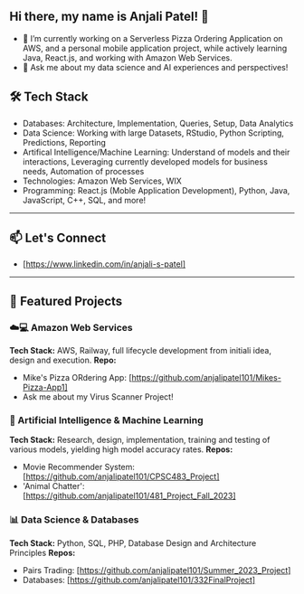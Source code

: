## Hi there, my name is Anjali Patel! 👋

- 🔭 I’m currently working on a Serverless Pizza Ordering Application on AWS, and a personal mobile application project, while actively learning Java, React.js, and working with Amazon Web Services. 
- 💬 Ask me about my data science and AI experiences and perspectives!

## 🛠 Tech Stack
- Databases: Architecture, Implementation, Queries, Setup, Data Analytics
- Data Science: Working with large Datasets, RStudio, Python Scripting, Predictions, Reporting
- Artifical Intelligence/Machine Learning: Understand of models and their interactions, Leveraging currently developed models for business needs, Automation of processes
- Technologies: Amazon Web Services, WIX
- Programming: React.js (Moble Application Development), Python, Java, JavaScript, C++, SQL, and more!
---

## 📫 Let's Connect

- [https://www.linkedin.com/in/anjali-s-patel]

---

## 🚀 Featured Projects

### ☁️💻 Amazon Web Services
**Tech Stack:** AWS, Railway, full lifecycle development from initiali idea, design and execution. 
**Repo:** 
- Mike's Pizza ORdering App: [https://github.com/anjalipatel101/Mikes-Pizza-App1]
- Ask me about my Virus Scanner Project!
  
### 🔧 Artificial Intelligence & Machine Learning
**Tech Stack:** Research, design, implementation, training and testing of various models, yielding high model accuracy rates. 
**Repos:** 
- Movie Recommender System: [https://github.com/anjalipatel101/CPSC483_Project]
- 'Animal Chatter':[https://github.com/anjalipatel101/481_Project_Fall_2023]

### 📊 Data Science & Databases
**Tech Stack:** Python, SQL, PHP, Database Design and Architecture Principles
**Repos:** 
- Pairs Trading: [https://github.com/anjalipatel101/Summer_2023_Project]
- Databases: [https://github.com/anjalipatel101/332FinalProject]

